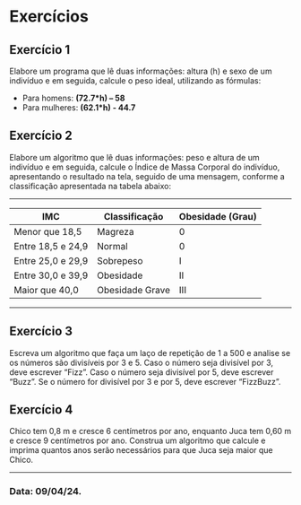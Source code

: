 # Exercícios

## Exercício 1
Elabore um programa que lê duas informações: altura (h) e sexo de um indivíduo e em seguida, calcule o peso ideal, utilizando as fórmulas:
- Para homens: **(72.7*h) – 58**
- Para mulheres: **(62.1*h) - 44.7**

## Exercício 2
Elabore um algoritmo que lê duas informações: peso e altura de um indivíduo e em seguida, calcule o Índice de Massa Corporal do indivíduo, apresentando o resultado na tela, seguido de uma mensagem, conforme a classificação apresentada na tabela abaixo:

--------------
| IMC             | Classificação | Obesidade (Grau) |
|-----------------|---------------|-------------------|
| Menor que 18,5  | Magreza       | 0                 |
| Entre 18,5 e 24,9 | Normal       | 0                 |
| Entre 25,0 e 29,9 | Sobrepeso    | I                |
| Entre 30,0 e 39,9 | Obesidade    | II                 |
| Maior que 40,0  | Obesidade Grave | III               |
--------------

## Exercício 3
Escreva um algoritmo que faça um laço de repetição de 1 a 500 e analise se os números são divisíveis por 3 e 5. Caso o número seja divisível por 3, deve escrever “Fizz”. Caso o número seja divisível por 5, deve escrever “Buzz”. Se o número for divisível por 3 e por 5, deve escrever “FizzBuzz”.

## Exercício 4
Chico tem 0,8 m e cresce 6 centímetros por ano, enquanto Juca tem 0,60 m e cresce 9 centímetros por ano. Construa um algoritmo que calcule e imprima quantos anos serão necessários para que Juca seja maior que Chico.

----

### Data: 09/04/24.